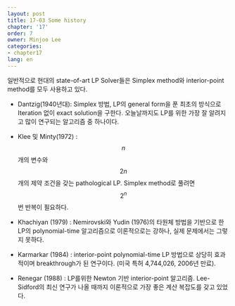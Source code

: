```yaml
---
layout: post
title: 17-03 Some history
chapter: '17'
order: 7
owner: Minjoo Lee
categories:
- chapter17
lang: en
---
```

일반적으로 현대의 state-of-art LP Solver들은  Simplex method와 interior-point method를 모두 사용하고 있다.

* Dantzig(1940년대): Simplex 방법, LP의 general form을 푼 최초의 방식으로 Iteration 없이 exact solution을 구한다. 오늘날까지도 LP를 위한 가장 잘 알려지고 많이 연구되는 알고리즘 중 하나이다.

* Klee 및 Minty(1972) : $$n$$개의 변수와 $$2n$$개의 제약 조건을 갖는 pathological LP. Simplex method로 풀려면 $$2^n$$번 반복이 필요하다.

* Khachiyan (1979) : Nemirovski와 Yudin (1976)의 타원체 방법을 기반으로 한 LP의 polynomial-time 알고리즘으로 이론적으로는 강하나, 실제 문제에서는 그렇지 못하다.

* Karmarkar (1984) : interior-point polynomial-time LP 방법으로 상당히 효과적이며 breakthrough가 된 연구이다. (미국 특허 4,744,026, 2006년 만료).

* Renegar (1988) : LP를위한 Newton 기반 interior-point 알고리즘. Lee-Sidford의 최신 연구가 나올 때까지 이론적으로 가장 좋은 계산 복잡도를 갖고 있었다.
